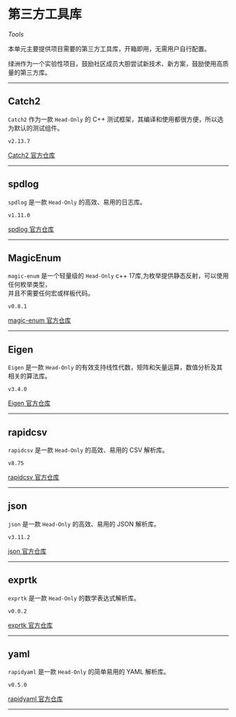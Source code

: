 # 第三方工具库

*Tools*

本单元主要提供项目需要的第三方工具库，开箱即用，无需用户自行配置。  

绿洲作为一个实验性项目，鼓励社区成员大胆尝试新技术、新方案，鼓励使用高质量的第三方库。 

---------------------------------------------------------------------------------

## Catch2

`Catch2` 作为一款 `Head-Only` 的 C++ 测试框架，其编译和使用都很方便，所以选为默认的测试组件。

`v2.13.7`

[Catch2 官方仓库](https://github.com/catchorg/Catch2)

---------------------------------------------------------------------------------

## spdlog

`spdlog` 是一款 `Head-Only` 的高效、易用的日志库。   

`v1.11.0`

[spdlog 官方仓库](https://github.com/gabime/spdlog)

---------------------------------------------------------------------------------

## MagicEnum

`magic-enum` 是一个轻量级的 `Head-Only` c++ 17库,为枚举提供静态反射，可以使用任何枚举类型，  
并且不需要任何宏或样板代码。

`v0.8.1`

[magic-enum 官方仓库](https://github.com/Neargye/magic_enum)

---------------------------------------------------------------------------------

## Eigen

`Eigen` 是一款 `Head-Only` 的有效支持线性代数，矩阵和矢量运算，数值分析及其相关的算法库。

`v3.4.0`

[Eigen 官方仓库](https://gitlab.com/libeigen/eigen)

---------------------------------------------------------------------------------

## rapidcsv

`rapidcsv` 是一款 `Head-Only` 的高效、易用的 CSV 解析库。   

`v8.75`

[rapidcsv 官方仓库](https://github.com/d99kris/rapidcsv)

---------------------------------------------------------------------------------

## json

`json` 是一款 `Head-Only` 的高效、易用的 JSON 解析库。   

`v3.11.2`

[json 官方仓库](https://github.com/nlohmann/json)

---------------------------------------------------------------------------------

## exprtk

`exprtk` 是一款 `Head-Only` 的数学表达式解析库。   

`v0.0.2`

[exprtk 官方仓库](https://github.com/ArashPartow/exprtk)

---------------------------------------------------------------------------------

## yaml

`rapidyaml` 是一款 `Head-Only` 的简单易用的 YAML 解析库。   

`v0.5.0`

[rapidyaml 官方仓库](https://github.com/biojppm/rapidyaml)

---------------------------------------------------------------------------------